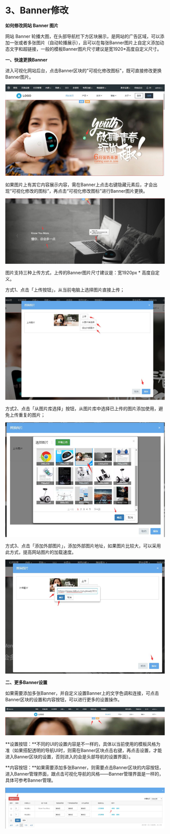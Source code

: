 # 3、Banner修改

**如何修改网站 Banner 图片**

网站 Banner 轮播大图，在头部导航栏下方区块展示，是网站的广告区域，可以添加一张或者多张图片（自动轮播展示），且可以在每张Banner图片上自定义添加动态文字和超链接，一般的模板Banner图片尺寸建议是宽1920*高度自定义尺寸。

**一、快速更换Banner**

进入可视化网站后台，点击Banner区块的"可视化修改图标"，既可直接修改更换Banner图片。

![图片关键词](assets/1550748722629243.jpg)

如果图片上有其它内容展示内容，需在Banner上点击右键隐藏元素后，才会出现“可视化修改的图标”，再点击“可视化修改图标”进行Banner图片更换。

![图片关键词](assets/1549865888937379.jpg)

图片支持三种上传方式，上传的Banner图片尺寸建议是：宽1920px * 高度自定义。

方式1、点击「上传按钮」，从当前电脑上选择图片直接上传；

![图片关键词](assets/1550749027343894.jpg)

方式2、点击「从图片库选择」按钮，从图片库中选择已上传的图片添加使用，避免上传重复的图片；

![图片关键词](assets/1550749348858195.jpg)

方式3、点击「添加外部图片」，添加外部图片地址，如果图片比较大，可以采用此方式，提高网站图片的加载速度。

![图片关键词](assets/1550749533660321.jpg)

**二、更多Banner设置**

如果需要添加多张Banner，并自定义设置Banner上的文字色调和连接，可点击Banner区块的设置和内容按钮，可以进行更多的设置操作。

![图片关键词](assets/1549866627381212.jpg)

**设置按钮：**不同的UI的设置内容是不一样的，具体以当前使用的模板风格为准（如果搭配透明的导航UI时，则需在Banner区块点击右键，再点击设置，才能进入Banner区块的设置，否则进入的会是头部导航的设置界面）。

**内容按钮：**如果需要添加多张Banner，则需要点击Banner区块的内容按钮，进入Banner管理界面，跟点击可视化导航的风格——Banner管理界面是一样的，具体可参考Banner管理。

![图片关键词](assets/1549866103142250.jpg)